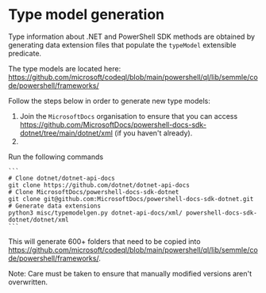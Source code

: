 
# Type model generation

Type information about .NET and PowerShell SDK methods are obtained by generating data extension files that populate the `typeModel` extensible predicate.

The type models are located here: https://github.com/microsoft/codeql/blob/main/powershell/ql/lib/semmle/code/powershell/frameworks/

Follow the steps below in order to generate new type models:
1. Join the `MicrosoftDocs` organisation to ensure that you can access https://github.com/MicrosoftDocs/powershell-docs-sdk-dotnet/tree/main/dotnet/xml (if you haven't already).
2.
Run the following commands

    ```
    # Clone dotnet/dotnet-api-docs
    git clone https://github.com/dotnet/dotnet-api-docs
    # Clone MicrosoftDocs/powershell-docs-sdk-dotnet
    git clone git@github.com:MicrosoftDocs/powershell-docs-sdk-dotnet.git
    # Generate data extensions
    python3 misc/typemodelgen.py dotnet-api-docs/xml/ powershell-docs-sdk-dotnet/dotnet/xml
    ```
This will generate 600+ folders that need to be copied into https://github.com/microsoft/codeql/blob/main/powershell/ql/lib/semmle/code/powershell/frameworks/.

Note: Care must be taken to ensure that manually modified versions aren't overwritten.